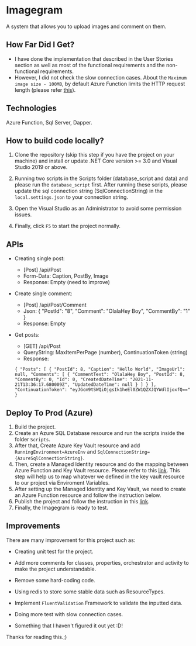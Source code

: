 # Imagegram
A system that allows you to upload images and comment on them.

## How Far Did I Get?
- I have done the implementation that described in the User Stories section as well as most of the functional requirements and the non-functional requirements.
- However, I did not check the slow connection cases. About the `Maximum image size - 100MB`, by default Azure Function limits the HTTP request length (please refer [this](https://docs.microsoft.com/en-us/azure/azure-functions/functions-bindings-http-webhook-trigger?tabs=csharp#limits)).

## Technologies
Azure Function, Sql Server, Dapper.

## How to build code locally?

  1. Clone the repository (skip this step if you have the project on your machine) and install or update .NET Core version >= 3.0 and Visual Studio 2019 or above.
  
  2. Running two scripts in the Scripts folder (database_script and data) and please run the `database_script` first. After running these scripts, please update the sql connection string (SqlConnectionString) in the `local.settings.json` to your connection string.
  
  3. Open the Visual Studio as an Administrator to avoid some permission issues.

  4. Finally, click `F5` to start the project normally.

## APIs
  - Creating single post:
    + [Post] /api/Post
    + Form-Data: Caption, PostBy, Image
    + Response: Empty (need to improve)
    
  - Create single comment:
    + [Post] /api/Post/Comment
    + Json: { "PostId": "8", "Comment": "OlalaHey Boy", "CommentBy": "1" }
    + Response: Empty
    
  - Get posts:
    + [GET] /api/Post
    + QueryString: MaxItemPerPage (number), ContinuationToken (string)
    + Response: 
    ```
    { "Posts": [ { "PostId": 8, "Caption": "Hello World", "ImageUrl": null, "Comments": [ { "CommentText": "OlalaHey Boy", "PostId": 8, "CommentBy": 0, "Id": 0, "CreatedDateTime": "2021-11-21T13:36:17.680009Z", "UpdatedDateTime": null } ] } ], "ContinuationToken": "eyJGcm9tSWQiOjgsIk1heEl0ZW1QZXJQYWdlIjoxfQ==" }
    ```
## Deploy To Prod (Azure)
  1. Build the project.
  3. Create an Azure SQL Database resource and run the scripts inside the folder `Scripts`. 
  4. After that, Create Azure Key Vault resource and add `RunningEnvironment=AzureEnv` and `SqlConnectionString={AzureSqlConnectionString}`.
  5. Then, create a Managed Identity resource and do the mapping between Azure Function and Key Vault resource. Please refer to this [link](https://daniel-krzyczkowski.github.io/Integrate-Key-Vault-Secrets-With-Azure-Functions/). This step will help us to map whatever we defined in the key vault resource to our project via Enviroment Variables.
  6. After setting up the Managed Identity and Key Vault, we need to create an Azure Function resource and follow the instruction below.
  7. Publish the project and follow the instruction in this [link](https://docs.microsoft.com/en-us/azure/azure-functions/functions-develop-vs?tabs=in-process#publish-to-azure).
  8. Finally, the Imagegram is ready to test.

## Improvements
There are many improvement for this project such as:

+ Creating unit test for the project.

+ Add more comments for classes, properties, orchestrator and activity to make the project understandable.

+ Remove some hard-coding code.

+ Using redis to store some stable data such as ResourceTypes.

+ Implement `FluentValidation` Framework to validate the inputted data. 

+ Doing more test with slow connection cases. 

+ Something that I haven't figured it out yet :D!

Thanks for reading this.;)
